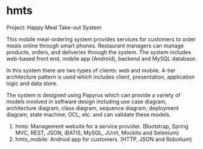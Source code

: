 # hmts
Project: Happy Meal Take-out System

This mobile meal-ordering system provides services for customers to order meals online through smart phones. Restaurant managers can manage products, orders, and deliveries through the system. The system includes web-based front end, mobile app (Android), backend and MySQL database.

In this system there are two types of clients: web and mobile. 4-tier architecture pattern is used which includes client, presentation, application logic and data store.

The system is designed using Papyrus which can provide a variety of models involved in software design including use case diagram, architecture diagram, class diagram, sequence diagram, deployment diagram, state machine, OCL, etc. and can validate these models.

1. hmts: Management website for a service provider. (Bootstrap, Spring MVC, REST, JSON, iBATIS, MySQL, JUnit, Mockito and Selenium)
2. hmts_mobile: Android app for customers. (HTTP, JSON and Robotium)
